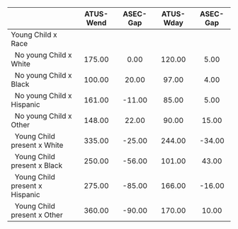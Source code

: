 
|                      |    ATUS-Wend |     ASEC-Gap |    ATUS-Wday |     ASEC-Gap |
| -------------------- | :----------: | :----------: | :----------: | :----------: |
| Young Child x Race   |              |              |              |              |
| &nbsp;&nbsp;No young Child x White |       175.00 |         0.00 |       120.00 |         5.00 |
| &nbsp;&nbsp;No young Child x Black |       100.00 |        20.00 |        97.00 |         4.00 |
| &nbsp;&nbsp;No young Child x Hispanic |       161.00 |       -11.00 |        85.00 |         5.00 |
| &nbsp;&nbsp;No young Child x Other |       148.00 |        22.00 |        90.00 |        15.00 |
| &nbsp;&nbsp;Young Child present x White |       335.00 |       -25.00 |       244.00 |       -34.00 |
| &nbsp;&nbsp;Young Child present x Black |       250.00 |       -56.00 |       101.00 |        43.00 |
| &nbsp;&nbsp;Young Child present x Hispanic |       275.00 |       -85.00 |       166.00 |       -16.00 |
| &nbsp;&nbsp;Young Child present x Other |       360.00 |       -90.00 |       170.00 |        10.00 |

